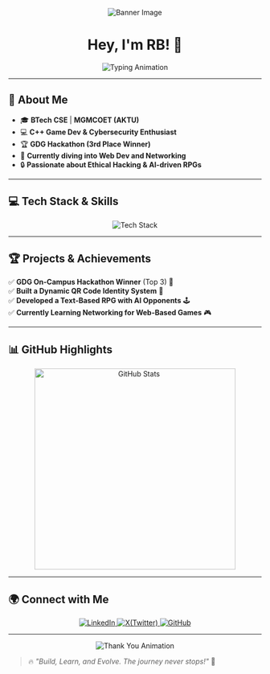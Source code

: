 <!-- Banner (Optional) -->
<p align="center">
    <img src="https://your-image-url.com/banner.png" alt="Banner Image">
</p>

<h1 align="center">Hey, I'm RB! 👋</h1>

<div align="center">
    <img src="https://readme-typing-svg.herokuapp.com?font=Fira+Code&size=22&pause=1000&color=F75C7E&center=true&vCenter=true&width=500&lines=Cybersecurity+%7C+Game+Development+%7C+AI;Always+Learning%2C+Always+Building;Welcome+to+My+GitHub+Profile!+%F0%9F%91%8B" alt="Typing Animation" />
</div>

---

## 🎯 **About Me**
- 🎓 **BTech CSE** | **MGMCOET (AKTU)**
- 💻 **C++ Game Dev & Cybersecurity Enthusiast**
- 🏆 **GDG Hackathon (3rd Place Winner)**
- 🚀 **Currently diving into Web Dev and Networking**
- 🔒 **Passionate about Ethical Hacking & AI-driven RPGs**

---

## 💻 **Tech Stack & Skills**  

<div align="center">
    <img src="https://skillicons.dev/icons?i=cpp,python,js,html,css,java,ubuntu,linux,github" alt="Tech Stack">
</div>

---

## 🏆 **Projects & Achievements**  

✅ **GDG On-Campus Hackathon Winner** (Top 3) 🏅  
✅ **Built a Dynamic QR Code Identity System** 🔄  
✅ **Developed a Text-Based RPG with AI Opponents** 🕹  
✅ **Currently Learning Networking for Web-Based Games** 🎮  

---

## 📊 **GitHub Highlights**  

<div align="center">
    <img src="https://github-readme-stats.vercel.app/api?username=RohanBisht33&show_icons=true&theme=tokyonight" alt="GitHub Stats" width="400px"/>
</div>

---

## 🌍 **Connect with Me**  

<div align="center">
    <a href="https://www.linkedin.com/in/rohan-bisht-0735771a1/">
        <img src="https://img.shields.io/badge/LinkedIn-%230077B5.svg?style=for-the-badge&logo=linkedin&logoColor=white" alt="LinkedIn">
    </a>
    <a href="https://x.com/im_rb28">
        <img src="https://img.shields.io/badge/Twitter-%231DA1F2.svg?style=for-the-badge&logo=twitter&logoColor=white" alt="X(Twitter)">
    </a>
    <a href="https://github.com/RohanBisht33">
        <img src="https://img.shields.io/badge/GitHub-%23181717.svg?style=for-the-badge&logo=github&logoColor=white" alt="GitHub">
    </a>
</div>

---

<div align="center">
    <img src="https://readme-typing-svg.herokuapp.com?font=Fira+Code&weight=500&size=24&pause=1000&center=true&vCenter=true&width=600&lines=Thanks+for+visiting!+%E2%9C%8C%EF%B8%8F;Feel+free+to+explore+my+projects!+%F0%9F%93%9A;" alt="Thank You Animation" />
</div>

> 🔥 _"Build, Learn, and Evolve. The journey never stops!"_ 🚀  
